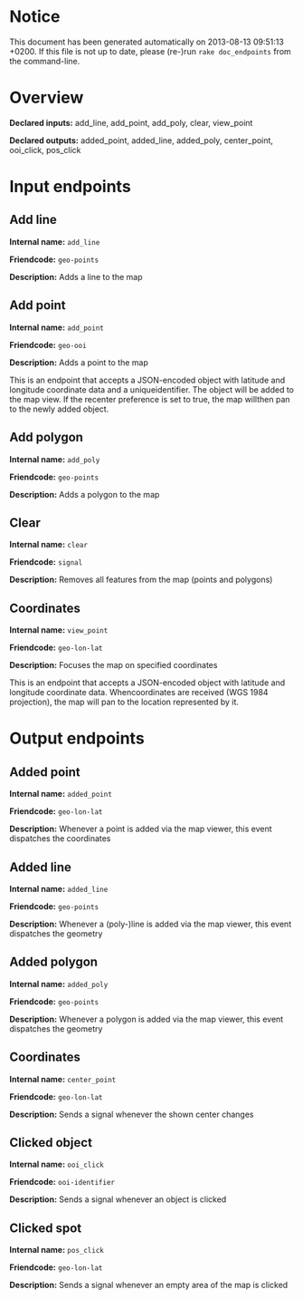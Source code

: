 # Notice

This document has been generated automatically on 2013-08-13 09:51:13 +0200. If this file is not up to date, please (re-)run `rake doc_endpoints` from the command-line.

# Overview

**Declared inputs:** add_line, add_point, add_poly, clear, view_point

**Declared outputs:** added_point, added_line, added_poly, center_point, ooi_click, pos_click

# Input endpoints

## Add line

**Internal name:** `add_line`

**Friendcode:** `geo-points`

**Description:** Adds a line to the map

## Add point

**Internal name:** `add_point`

**Friendcode:** `geo-ooi`

**Description:** Adds a point to the map

This is an endpoint that accepts a JSON-encoded object with latitude and longitude coordinate data and a uniqueidentifier. The object will be added to the map view. If the recenter preference is set to true, the map willthen pan to the newly added object.

## Add polygon

**Internal name:** `add_poly`

**Friendcode:** `geo-points`

**Description:** Adds a polygon to the map

## Clear

**Internal name:** `clear`

**Friendcode:** `signal`

**Description:** Removes all features from the map (points and polygons)

## Coordinates

**Internal name:** `view_point`

**Friendcode:** `geo-lon-lat`

**Description:** Focuses the map on specified coordinates

This is an endpoint that accepts a JSON-encoded object with latitude and longitude coordinate data. Whencoordinates are received (WGS 1984 projection), the map will pan to the location represented by it.

# Output endpoints

## Added point

**Internal name:** `added_point`

**Friendcode:** `geo-lon-lat`

**Description:** Whenever a point is added via the map viewer, this event dispatches the coordinates

## Added line

**Internal name:** `added_line`

**Friendcode:** `geo-points`

**Description:** Whenever a (poly-)line is added via the map viewer, this event dispatches the geometry

## Added polygon

**Internal name:** `added_poly`

**Friendcode:** `geo-points`

**Description:** Whenever a polygon is added via the map viewer, this event dispatches the geometry

## Coordinates

**Internal name:** `center_point`

**Friendcode:** `geo-lon-lat`

**Description:** Sends a signal whenever the shown center changes

## Clicked object

**Internal name:** `ooi_click`

**Friendcode:** `ooi-identifier`

**Description:** Sends a signal whenever an object is clicked

## Clicked spot

**Internal name:** `pos_click`

**Friendcode:** `geo-lon-lat`

**Description:** Sends a signal whenever an empty area of the map is clicked


